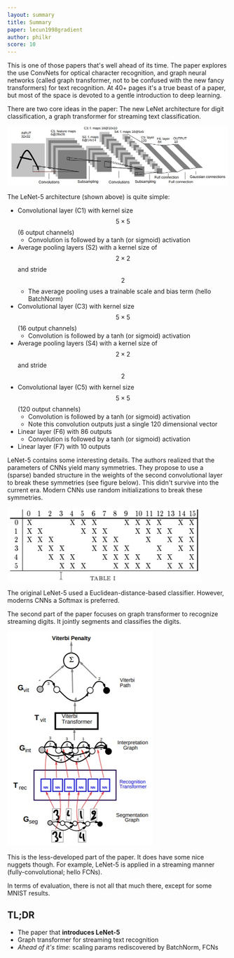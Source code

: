 ```yaml
---
layout: summary
title: Summary
paper: lecun1998gradient
author: philkr
score: 10
---
```


This is one of those papers that's well ahead of its time.
The paper explores the use ConvNets for optical character recognition, and graph neural networks (called graph transformer, not to be confused with the new fancy transformers) for text recognition.
At 40+ pages it's a true beast of a paper, but most of the space is devoted to a gentle introduction to deep learning.

There are two core ideas in the paper: The new LeNet architecture for digit classification, a graph transformer for streaming text classification.

![LeNet](lecun1998gradient_1a.jpg)

The LeNet-5 architecture (shown above) is quite simple:
 * Convolutional layer (C1) with kernel size $$5 \times 5$$ (6 output channels)
   * Convolution is followed by a tanh (or sigmoid) activation
 * Average pooling layers (S2) with a kernel size of $$2\times 2$$ and stride $$2$$
   * The average pooling uses a trainable scale and bias term (hello BatchNorm)
 * Convolutional layer (C3) with kernel size $$5 \times 5$$ (16 output channels)
   * Convolution is followed by a tanh (or sigmoid) activation
 * Average pooling layers (S4) with a kernel size of $$2\times 2$$ and stride $$2$$
 * Convolutional layer (C5) with kernel size $$5 \times 5$$ (120 output channels)
   * Convolution is followed by a tanh (or sigmoid) activation
   * Note this convolution outputs just a single 120 dimensional vector
 * Linear layer (F6) with 86 outputs
   * Convolution is followed by a tanh (or sigmoid) activation
 * Linear layer (F7) with 10 outputs

LeNet-5 contains some interesting details.
The authors realized that the parameters of CNNs yield many symmetries.
They propose to use a (sparse) banded structure in the weights of the second convolutional layer to break these symmetries (see figure below).
This didn't survive into the current era. Modern CNNs use random initializations to break these symmetries.

![LeNet](lecun1998gradient_1b.jpg)


The original LeNet-5 used a Euclidean-distance-based classifier.
However, moderns CNNs a Softmax is preferred.

The second part of the paper focuses on graph transformer to recognize streaming digits.
It jointly segments and classifies the digits.

![LeNet](lecun1998gradient_1c.jpg)

This is the less-developed part of the paper.
It does have some nice nuggets though.
For example, LeNet-5 is applied in a streaming manner (fully-convolutional; hello FCNs).

In terms of evaluation, there is not all that much there, except for some MNIST results.

## TL;DR
* The paper that **introduces LeNet-5**
* Graph transformer for streaming text recognition
* *Ahead of it's time*: scaling params rediscovered by BatchNorm, FCNs
